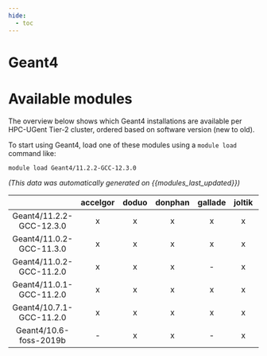 ```yaml
---
hide:
  - toc
---
```


Geant4
======

# Available modules


The overview below shows which Geant4 installations are available per HPC-UGent Tier-2 cluster, ordered based on software version (new to old).

To start using Geant4, load one of these modules using a `module load` command like:

```shell
module load Geant4/11.2.2-GCC-12.3.0
```

*(This data was automatically generated on {{modules_last_updated}})*  

| |accelgor|doduo|donphan|gallade|joltik|shinx|skitty|
| :---: | :---: | :---: | :---: | :---: | :---: | :---: | :---: |
|Geant4/11.2.2-GCC-12.3.0|x|x|x|x|x|x|x|
|Geant4/11.0.2-GCC-11.3.0|x|x|x|x|x|-|-|
|Geant4/11.0.2-GCC-11.2.0|x|x|x|-|x|-|-|
|Geant4/11.0.1-GCC-11.2.0|x|x|x|x|x|-|-|
|Geant4/10.7.1-GCC-11.2.0|x|x|x|x|x|-|-|
|Geant4/10.6-foss-2019b|-|x|x|-|x|-|-|
